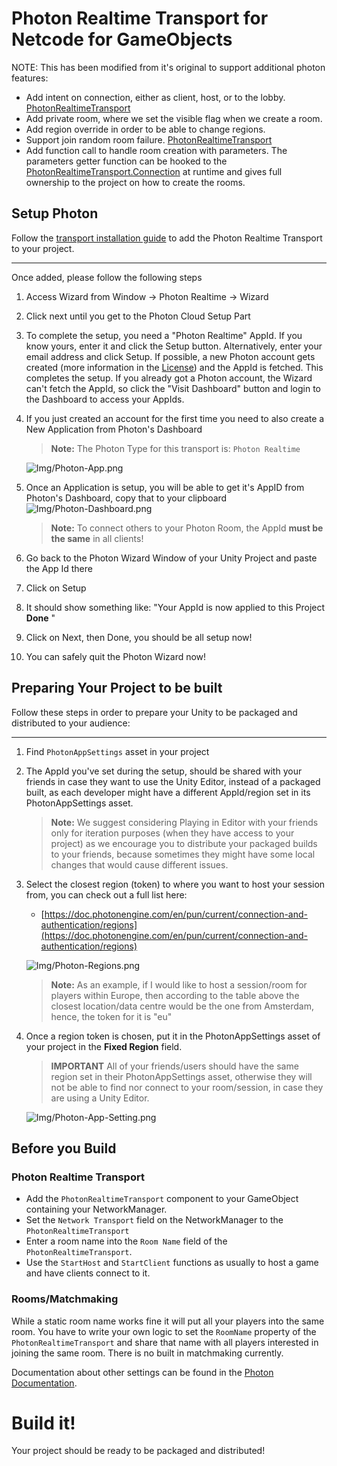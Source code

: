 # Photon Realtime Transport for Netcode for GameObjects

NOTE: This has been modified from it's original to support additional photon features:
* Add intent on connection, either as client, host, or to the lobby. [PhotonRealtimeTransport](./Runtime/PhotonRealtimeTransport.cs)
* Add private room, where we set the visible flag when we create a room.
* Add region override in order to be able to change regions.
* Support join random room failure. [PhotonRealtimeTransport](./Runtime/PhotonRealtimeTransport.Matchmaking.cs)
* Add function call to handle room creation with parameters. The parameters getter function can be hooked to the [PhotonRealtimeTransport.Connection](./Runtime/PhotonRealtimeTransport.Connection.cs) at runtime and gives full ownership to the project on how to create the rooms.

## Setup Photon


Follow the [transport installation guide](https://github.com/Unity-Technologies/multiplayer-community-contributions/blob/main/Transports/README.md) to add the Photon Realtime Transport to your project.

---

Once added, please follow the following steps

1. Access Wizard from Window → Photon Realtime → Wizard

2. Click next until you get to the Photon Cloud Setup Part

3. To complete the setup, you need a "Photon Realtime" AppId. If you know yours, enter it and click the Setup button.
    Alternatively, enter your email address and click Setup. If possible, a new Photon account gets created (more information in the [License](/Transports/com.community.netcode.transport.photon-realtime/Runtime/Photon/LICENSE)) and the AppId is fetched. This completes the setup.
    If you already got a Photon account, the Wizard can't fetch the AppId, so click the "Visit Dashboard" button and login to the Dashboard to access your AppIds. 
   
4. If you just created an account  for the first time you need to also create a New Application from Photon's Dashboard

     > **Note:** The Photon Type for this transport is: `Photon Realtime`
     
      ![Img/Photon-App.png](Img/Photon-App.png)
       
5. Once an Application is setup, you will be able to get it's AppID from Photon's Dashboard, copy that to your clipboard
       ![Img/Photon-Dashboard.png](Img/Photon-Dashboard.png)
    
    > **Note:** To connect others to your Photon Room, the AppId **must be the same** in all clients!
    
    
6. Go back to the Photon Wizard Window of your Unity Project and paste the App Id there
    
    
5. Click on Setup
    
    
6. It should show something like: "Your AppId is now applied to this Project **Done** "
    
    
7. Click on Next, then Done, you should be all setup now!
    
8. You can safely quit the Photon Wizard now!

## Preparing Your Project to be built

Follow these steps in order to prepare your Unity to be packaged and distributed to your audience:

---

1. Find `PhotonAppSettings` asset in your project
2. The AppId you've set during the setup, should be shared with your friends in case they want to use the Unity Editor, instead of a packaged built, as each developer might have a different AppId/region set in its PhotonAppSettings asset.
    
    > **Note:** We suggest considering Playing in Editor with your friends only for iteration purposes (when they have access to your project) as we encourage you to distribute your packaged builds to your friends, because sometimes they might have some local changes that would cause different issues.
3. Select the closest region (token) to where you want to host your session from, you can check out a full list here:
    - [https://doc.photonengine.com/en/pun/current/connection-and-authentication/regions](https://doc.photonengine.com/en/pun/current/connection-and-authentication/regions)

    ![Img/Photon-Regions.png](Img/Photon-Regions.png)

    > **Note:** As an example, if I would like to host a session/room for players within Europe, then according to the table above the closest location/data centre would be the one from Amsterdam, hence, the token for it is "eu"
4. Once a region token is chosen, put it in the PhotonAppSettings asset of your project in the **Fixed Region** field.
    > **IMPORTANT** All of your friends/users should have the same region set in their PhotonAppSettings asset, otherwise they will not be able to find nor connect to your room/session, in case they are using a Unity Editor.

    ![Img/Photon-App-Setting.png](Img/Photon-App-Setting.png)

## Before you Build

### Photon Realtime Transport

- Add the `PhotonRealtimeTransport` component to your GameObject containing your NetworkManager.
- Set the `Network Transport` field on the NetworkManager to the `PhotonRealtimeTransport`
- Enter a room name into the `Room Name` field of the `PhotonRealtimeTransport`.
- Use the `StartHost` and `StartClient` functions as usually to host a game and have clients connect to it.
  

### Rooms/Matchmaking

While a static room name works fine it will put all your players into the same room. You have to write your own logic to set the `RoomName` property of the `PhotonRealtimeTransport` and share that name with all players interested in joining the same room. There is no built in matchmaking currently.

Documentation about other settings can be found in the [Photon Documentation](https://doc.photonengine.com/en-us/pun/current/getting-started/initial-setup).

# Build it!

Your project should be ready to be packaged and distributed!